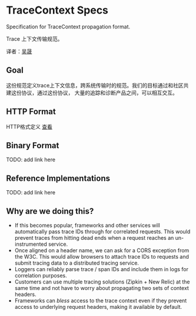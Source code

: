 # TraceContext Specs
Specification for TraceContext propagation format.

Trace 上下文传输规范。

译者：[吴晟](https://github.com/wu-sheng)

## Goal
这份规范定义trace上下文信息，跨系统传输时的规范。我们的目标通过和社区共建这份协议，通过这份协议，
大量的追踪和诊断产品之间，可以相互交互。

## HTTP Format
HTTP格式定义 [查看](HTTP_HEADER_FORMAT.md)

## Binary Format
TODO: add link here

## Reference Implementations
TODO: add link here

## Why are we doing this?
* If this becomes popular, frameworks and other services will automatically pass trace IDs through for correlated requests. This would prevent traces from hitting dead ends when a request reaches an un-instrumented service.
* Once aligned on a header name, we can ask for a CORS exception from the W3C. This would allow browsers to attach trace IDs to requests and submit tracing data to a distributed tracing service.
* Loggers can reliably parse trace / span IDs and include them in logs for correlation purposes.
* Customers can use multiple tracing solutions (Zipkin + New Relic) at the same time and not have to worry about propagating two sets of context headers.
* Frameworks can *bless* access to the trace context even if they prevent access to underlying request headers, making it available by default.
